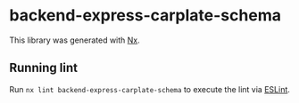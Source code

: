 # backend-express-carplate-schema

This library was generated with [Nx](https://nx.dev).

## Running lint

Run `nx lint backend-express-carplate-schema` to execute the lint via [ESLint](https://eslint.org/).
